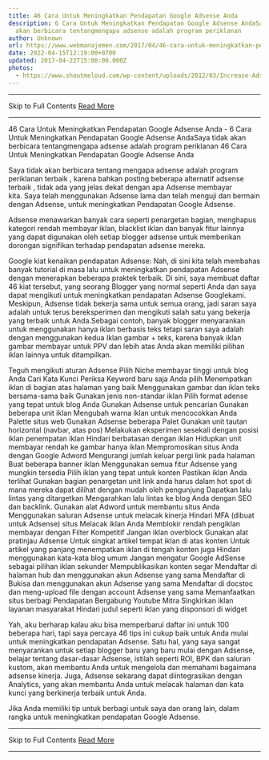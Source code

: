 ```yaml
---
title: 46 Cara Untuk Meningkatkan Pendapatan Google Adsense Anda
description: 6 Cara Untuk Meningkatkan Pendapatan Google Adsense AndaSaya tidak
  akan berbicara tentangmengapa adsense adalah program periklanan
author: Unknown
url: https://www.webmanajemen.com/2017/04/46-cara-untuk-meningkatkan-pendapatan.html
date: 2022-04-15T12:19:00+0700
updated: 2017-04-22T15:08:00.000Z
photos:
  - https://www.shoutmeloud.com/wp-content/uploads/2012/03/Increase-Adsense-Revenue.jpg
---
```


<hr/> Skip to Full Contents <a href="https://www.webmanajemen.com/2017/04/46-cara-untuk-meningkatkan-pendapatan.html" rel="follow" class="button" id="read-more">Read More</a> <hr/> 46 Cara Untuk Meningkatkan Pendapatan Google Adsense Anda - 6 Cara Untuk Meningkatkan Pendapatan Google Adsense AndaSaya tidak akan berbicara tentangmengapa adsense adalah program periklanan 46 Cara Untuk Meningkatkan Pendapatan Google Adsense Anda

Saya tidak akan berbicara tentang mengapa adsense adalah program periklanan terbaik , karena bahkan posting beberapa alternatif adsense terbaik , tidak ada yang jelas dekat dengan apa Adsense membayar kita. Saya telah menggunakan Adsense lama dan telah menguji dan bermain dengan Adsense, untuk meningkatkan Pendapatan Google Adsense.



Adsense menawarkan banyak cara seperti penargetan bagian, menghapus kategori rendah membayar iklan, blacklist iklan dan banyak fitur lainnya yang dapat digunakan oleh setiap blogger adsense untuk memberikan dorongan signifikan terhadap pendapatan adsense mereka.


Google kiat kenaikan pendapatan Adsense:
Nah, di sini kita telah membahas banyak tutorial di masa lalu untuk meningkatkan pendapatan Adsense dengan menerapkan beberapa praktek terbaik. Di sini, saya membuat daftar 46 kiat tersebut, yang seorang Blogger yang normal seperti Anda dan saya dapat mengikuti untuk meningkatkan pendapatan Adsense Googlekami.
Meskipun, Adsense tidak bekerja sama untuk semua orang, jadi saran saya adalah untuk terus bereksperimen dan mengikuti salah satu yang bekerja yang terbaik untuk Anda.Sebagai contoh, banyak blogger menyarankan untuk menggunakan hanya iklan berbasis teks tetapi saran saya adalah dengan menggunakan kedua Iklan gambar + teks, karena banyak iklan gambar membayar untuk PPV dan lebih atas Anda akan memiliki pilihan iklan lainnya untuk ditampilkan.

Teguh mengikuti aturan Adsense
Pilih Niche membayar tinggi untuk blog Anda
Cari Kata Kunci
Periksa Keyword baru saja Anda pilih
Menempatkan iklan di bagian atas halaman yang baik
Menggunakan gambar dan iklan teks bersama-sama baik
Gunakan jenis non-standar iklan
Pilih format adense yang tepat untuk blog Anda
Gunakan Adsense untuk pencarian
Gunakan beberapa unit iklan
Mengubah warna iklan untuk mencocokkan Anda Palette situs web
Gunakan Adsense beberapa Palet
Gunakan unit tautan horizontal (navbar, atas pos)
Melakukan eksperimen sesekali dengan posisi iklan
penempatan iklan
Hindari berbatasan dengan iklan
Hidupkan unit membayar rendah ke gambar hanya iklan
Mempromosikan situs Anda dengan Google Adword
Mengurangi jumlah keluar pergi link pada halaman
Buat beberapa banner iklan
Menggunakan semua fitur Adsense yang mungkin tersedia
Pilih iklan yang tepat untuk konten
Pastikan iklan Anda terlihat
Gunakan bagian penargetan
unit link anda harus dalam hot spot di mana mereka dapat dilihat dengan mudah oleh pengunjung
Dapatkan lalu lintas yang ditargetkan
Mengarahkan lalu lintas ke blog Anda dengan SEO dan backlink.
Gunakan alat Adword untuk membantu situs Anda
Menggunakan saluran Adsense untuk melacak kinerja
Hindari MFA (dibuat untuk Adsense) situs
Melacak iklan Anda
Memblokir rendah pengiklan membayar dengan Filter Kompetitif
Jangan iklan overblock
Gunakan alat pratinjau Adsense
Untuk singkat artikel tempat iklan di atas konten
Untuk artikel yang panjang menempatkan iklan di tengah konten juga
Hindari menggunakan kata-kata blog umum
Jangan mengatur Google AdSense sebagai pilihan iklan sekunder
Mempublikasikan konten segar
Mendaftar di halaman hub dan menggunakan akun Adsense yang sama
Mendaftar di Bukisa dan menggunakan akun Adsense yang sama
Mendaftar di docstoc dan meng-upload file dengan account Adsense yang sama
Memanfaatkan situs berbagi Pendapatan
Bergabung Youtube Mitra
Singkirkan iklan layanan masyarakat
Hindari judul seperti iklan yang disponsori di widget

Yah, aku berharap kalau aku bisa memperbarui daftar ini untuk 100 beberapa hari, tapi saya percaya 46 tips ini cukup baik untuk Anda mulai untuk meningkatkan pendapatan Adsense. Satu hal, yang saya sangat menyarankan untuk setiap blogger baru yang baru mulai dengan Adsense, belajar tentang dasar-dasar Adsense, istilah seperti ROI, BPK dan saluran kustom, akan membantu Anda untuk mengelola dan memahami bagaimana adsense kinerja. Juga, Adsense sekarang dapat diintegrasikan dengan Analytics, yang akan membantu Anda untuk melacak halaman dan kata kunci yang berkinerja terbaik untuk Anda.

Jika Anda memiliki tip untuk berbagi untuk saya dan orang lain, dalam rangka untuk meningkatkan pendapatan Google Adsense. <hr/> Skip to Full Contents <a href="https://www.webmanajemen.com/2017/04/46-cara-untuk-meningkatkan-pendapatan.html" rel="follow" class="button" id="read-more">Read More</a> <hr/>
